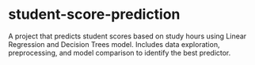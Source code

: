# student-score-prediction
A project that predicts student scores based on study hours using Linear Regression and 
Decision Trees model. Includes data exploration, preprocessing, and model comparison to identify the best predictor.
